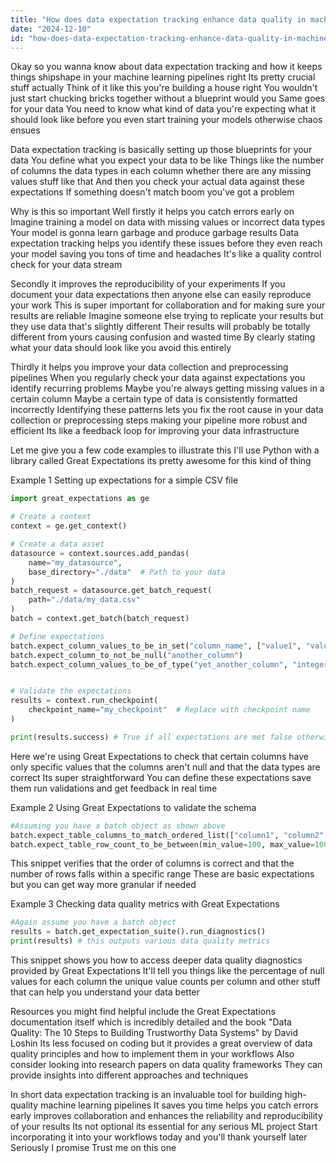```yaml
---
title: "How does data expectation tracking enhance data quality in machine learning pipelines?"
date: "2024-12-10"
id: "how-does-data-expectation-tracking-enhance-data-quality-in-machine-learning-pipelines"
---
```


Okay so you wanna know about data expectation tracking and how it keeps things shipshape in your machine learning pipelines right  Its pretty crucial stuff actually  Think of it like this you're building a house right You wouldn't just start chucking bricks together without a blueprint would you  Same goes for your data  You need to know what kind of data you're expecting what it should look like before you even start training your models otherwise chaos ensues

Data expectation tracking is basically setting up those blueprints for your data  You define what you expect your data to be like  Things like the number of columns the data types in each column whether there are any missing values stuff like that And then you check your actual data against these expectations  If something doesn't match boom you've got a problem

Why is this so important Well firstly it helps you catch errors early on  Imagine training a model on data with missing values or incorrect data types  Your model is gonna learn garbage and produce garbage results  Data expectation tracking helps you identify these issues before they even reach your model saving you tons of time and headaches  It's like a quality control check for your data stream  

Secondly it improves the reproducibility of your experiments  If you document your data expectations then anyone else can easily reproduce your work  This is super important for collaboration and for making sure your results are reliable  Imagine someone else trying to replicate your results but they use data that's slightly different  Their results will probably be totally different from yours causing confusion and wasted time   By clearly stating what your data should look like you avoid this entirely

Thirdly it helps you improve your data collection and preprocessing pipelines  When you regularly check your data against expectations you identify recurring problems  Maybe you're always getting missing values in a certain column  Maybe a certain type of data is consistently formatted incorrectly  Identifying these patterns lets you fix the root cause in your data collection or preprocessing steps making your pipeline more robust and efficient  Its like a feedback loop for improving your data infrastructure

Let me give you a few code examples to illustrate this  I'll use Python with a library called Great Expectations its pretty awesome for this kind of thing

Example 1  Setting up expectations for a simple CSV file

```python
import great_expectations as ge

# Create a context
context = ge.get_context()

# Create a data asset
datasource = context.sources.add_pandas(
    name="my_datasource",
    base_directory="./data"  # Path to your data
)
batch_request = datasource.get_batch_request(
    path="./data/my_data.csv"
)
batch = context.get_batch(batch_request)

# Define expectations
batch.expect_column_values_to_be_in_set("column_name", ["value1", "value2", "value3"])
batch.expect_column_to_not_be_null("another_column")
batch.expect_column_values_to_be_of_type("yet_another_column", "integer")


# Validate the expectations
results = context.run_checkpoint(
    checkpoint_name="my_checkpoint"  # Replace with checkpoint name
)

print(results.success) # True if all expectations are met false otherwise
```

Here we're using Great Expectations to check that certain columns have only specific values that the columns aren't null and that the data types are correct  Its super straightforward  You can define these expectations  save them run validations and get feedback in real time  


Example 2  Using Great Expectations to validate the schema

```python
#Assuming you have a batch object as shown above
batch.expect_table_columns_to_match_ordered_list(["column1", "column2", "column3"])
batch.expect_table_row_count_to_be_between(min_value=100, max_value=1000)

```

This snippet verifies that the order of columns is correct and that the number of rows falls within a specific range  These are basic expectations but you can get way more granular if needed

Example 3  Checking data quality metrics with Great Expectations

```python
#Again assume you have a batch object
results = batch.get_expectation_suite().run_diagnostics()
print(results) # this outputs various data quality metrics
```

This snippet shows you how to access deeper data quality diagnostics provided by Great Expectations  It'll tell you things like the percentage of null values for each column  the unique value counts per column  and other stuff that can help you understand your data better  

Resources you might find helpful include the Great Expectations documentation itself which is incredibly detailed and the book "Data Quality: The 10 Steps to Building Trustworthy Data Systems" by David Loshin  Its less focused on coding but it provides a great overview of data quality principles and how to implement them in your workflows  Also consider looking into research papers on data quality frameworks  They can provide insights into different approaches and techniques


In short data expectation tracking is an invaluable tool for building high-quality machine learning pipelines  It saves you time helps you catch errors early improves collaboration and enhances the reliability and reproducibility of your results  Its not optional its essential for any serious ML project  Start incorporating it into your workflows today and you'll thank yourself later  Seriously I promise  Trust me on this one
